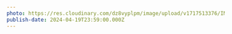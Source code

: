 ```yaml
---
photo: https://res.cloudinary.com/dz8vyplpm/image/upload/v1717513376/IMG_9572_fq3agr.jpg
publish-date: 2024-04-19T23:59:00.000Z
---
```

